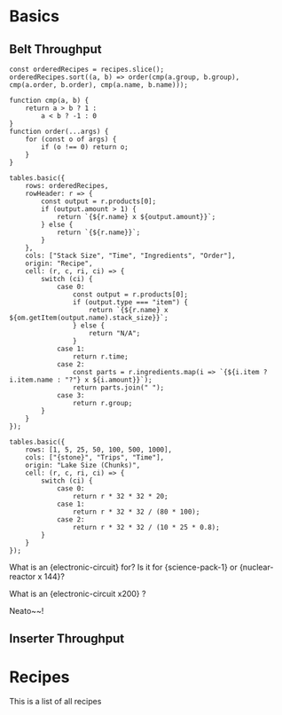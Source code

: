 <!-- Title: Factorio Reference: Basics -->

# Basics

## Belt Throughput

```tsf
const orderedRecipes = recipes.slice();
orderedRecipes.sort((a, b) => order(cmp(a.group, b.group), cmp(a.order, b.order), cmp(a.name, b.name)));

function cmp(a, b) {
	return a > b ? 1 :
		a < b ? -1 : 0
}
function order(...args) {
	for (const o of args) {
		if (o !== 0) return o;
	}
}

tables.basic({
	rows: orderedRecipes,
	rowHeader: r => {
		const output = r.products[0];
		if (output.amount > 1) {
			return `{${r.name} x ${output.amount}}`;
		} else {
			return `{${r.name}}`;
		}
	},
	cols: ["Stack Size", "Time", "Ingredients", "Order"],
	origin: "Recipe",
	cell: (r, c, ri, ci) => {
		switch (ci) {
			case 0:
				const output = r.products[0];
				if (output.type === "item") {
					return `{${r.name} x ${om.getItem(output.name).stack_size}}`;
				} else {
					return "N/A";
				}
			case 1:
				return r.time;
			case 2:
				const parts = r.ingredients.map(i => `{${i.item ? i.item.name : "?"} x ${i.amount}}`);
				return parts.join(" ");
			case 3:
				return r.group;
		}
	}
});

tables.basic({
	rows: [1, 5, 25, 50, 100, 500, 1000],
	cols: ["{stone}", "Trips", "Time"],
	origin: "Lake Size (Chunks)",
	cell: (r, c, ri, ci) => {
		switch (ci) {
			case 0:
				return r * 32 * 32 * 20;
			case 1:
				return r * 32 * 32 / (80 * 100);
			case 2:
				return r * 32 * 32 / (10 * 25 * 0.8);
		}
	}
});
```

What is an {electronic-circuit} for? Is it for {science-pack-1} or {nuclear-reactor x 144}? 

What is an {electronic-circuit x200} ?

Neato~~!

## Inserter Throughput

# Recipes

This is a list of all recipes


